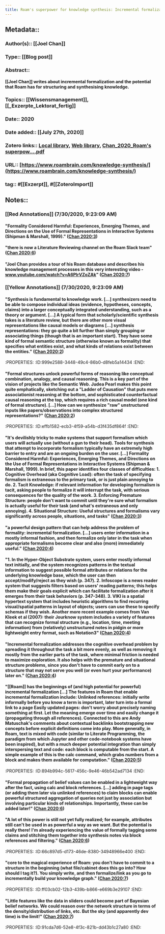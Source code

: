```yaml
---
title: Roam's superpower for knowledge synthesis: Incremental formalization
---
```


## Metadata::
### Author(s):: [[Joel Chan]]

### Type:: [[Blog post]]

### Abstract::
#### [[Joel Chan]] writes about incremental formalization and the potential that Roam has for structuring and synthesising knowledge.

### Topics:: [[Wissensmanagement]], [[_Exzerpte_Lektorat_fertig]]

### Date:: 2020

### Date added:: [[July 27th, 2020]]

### Zotero links:: [Local library](zotero://select/library/items/FSBLJP26), [Web library](https://www.zotero.org/users/4111725/items/FSBLJP26), [Chan_2020_Roam's superpow....pdf](zotero://open-pdf/library/items/IANZKQ5M)

### URL:: [https://www.roambrain.com/knowledge-synthesis/](https://www.roambrain.com/knowledge-synthesis/)

### tag:: #[[Exzerpt]], #[[ZoteroImport]]

## Notes::
### **[[Red Annotations]] (7/30/2020, 9:23:09 AM)**
#### "Formality Considered Harmful: Experiences, Emerging Themes, and Directions on the Use of Formal Representations in Interactive Systems (Shipman & Marshall, 1999)." ([Chan 2020:3](zotero://open-pdf/library/items/IANZKQ5M?page=3))

#### "there is now a Literature Reviewing channel on the Roam Slack team" ([Chan 2020:6](zotero://open-pdf/library/items/IANZKQ5M?page=6))

#### "Joel Chan provides a tour of his Roam database and describes his knowledge management processes in this very interesting video - www.youtube.com/watch?v=A6PIrVZoZAk" ([Chan 2020:7](zotero://open-pdf/library/items/IANZKQ5M?page=7))

### **[[Yellow Annotations]] (7/30/2020, 9:23:09 AM)**
#### "Synthesis is fundamental to knowledge work. […] synthesizers need to be able to compose individual ideas (evidence, hypotheses, concepts, claims) into a larger conceptually integrated understanding, such as a theory or argument. […] A typical form that scholarly/scientific synthesis takes is a literature review, but there are other more visual representations like causal models or diagrams […] synthesis representations: they go quite a bit further than simply grouping or associating things (though that is an important start). They have some kind of formal semantic structure (otherwise known as formality) that specifies what entities exist, and what kinds of relations exist between the entities." ([Chan 2020:2](zotero://open-pdf/library/items/IANZKQ5M?page=2))
:PROPERTIES:
:ID:999e2588-3448-49c4-86b0-d8feb5a14434
:END:

#### "Formal structures unlock powerful forms of reasoning like conceptual combination, analogy, and causal reasoning. This is a key part of the vision of projects like the Semantic Web. Judea Pearl makes this point quite emphatically, sketching out a "Ladder of Causation" that puts mere associationist reasoning at the bottom, and sophisticated counterfactual causal reasoning at the top, which requires a rich causal model (one kind of formal structure). […] How can we synthesize "raw" unstructured inputs like papers/observations into complex structured representations?" ([Chan 2020:2](zotero://open-pdf/library/items/IANZKQ5M?page=2))
:PROPERTIES:
:ID:effb1582-ecb3-4f59-a54b-d3f435df864f
:END:

#### "It's devilishly tricky to make systems that support formalism which users will actually use (without a gun to their head). Tools for synthesis that attempt to incorporate formalism typically have an extremely high barrier to entry and are an ongoing burden on the user. […] Formality Considered Harmful: Experiences, Emerging Themes, and Directions on the Use of Formal Representations in Interactive Systems (Shipman & Marshall, 1999). In brief, this paper identifies four classes of difficulties: 1. Cognitive Overhead (aka Cognitive Load): often the task of specifying formalism is extraneous to the primary task, or is just plain annoying to do. 2. Tacit Knowledge: if relevant information for developing formalism is tacit, asking people to formalize it will interrupt the task, with serious consequences for the quality of the work. 3. Enforcing Premature Structure: people don't want to commit until they're sure what formalism is actually useful for their task (and what's extraneous and only annoying). 4. Situational Structure: Useful structures and formalisms vary significantly across people, situations, and tasks" ([Chan 2020:3](zotero://open-pdf/library/items/IANZKQ5M?page=3))

#### "a powerful design pattern that can help address the problem of formality: incremental formalization. […] users enter information in a mostly informal fashion, and then formalize only later in the task when appropriate formalisms become clear and also (more) immediately useful." ([Chan 2020:4](zotero://open-pdf/library/items/IANZKQ5M?page=4))

#### "1. In the Hyper-Object Substrate system, users enter mostly informal text initially, and the system recognizes patterns in the textual information to suggest possible formal attributes or relations for the underlying knowledge base, which the user can then accept/modify/reject as they wish (p. 347). 2. Infoscope is a news reader system that suggests filters based on users' reading patterns; this helps them make their goals explicit which can facilitate formalization after it emerges from their task behaviors (p. 347-348). 3. VIKI is a spatial hypertext system that includes heuristic algorithms to find recurring visual/spatial patterns in layout of objects; users can use these to specify schemas if they wish. Another more recent example comes from Van Kleek et al (2007): their Jourknow system includes a variety of features that can recognize formal structure (e.g., location, time, meeting information) from (relatively) unstructured notes in pidgin or more lightweight entry format, such as Notation3" ([Chan 2020:4](zotero://open-pdf/library/items/IANZKQ5M?page=4))

#### "Incremental formalization addresses the cognitive overhead problem by spreading it throughout the task a bit more evenly, as well as removing it mostly from the earlier parts of the task, where minimal friction is needed to maximize exploration. It also helps with the premature and situational structure problems, since you don't have to commit early on to a structure that may not serve you well (or even hurt your performance) later on." ([Chan 2020:4](zotero://open-pdf/library/items/IANZKQ5M?page=4))

#### "[[Roam]] has the beginnings of (and high potential for powerful) incremental formalization […] The features in Roam that enable incremental formalization include: Unlinked references: initially write informally before you know a term is important, later turn into a formal link to a page Easily updated pages: don't worry about precisely naming something at first. Let the meaning emerge over time and easily change it (propagating through all references). Connected to this are Andy Matuschak's comments about contextual backlinks bootstrapping new concepts before explicit definitions come into play. More generally, in Roam, text is mixed with code (similar to Literate Programming, the paradigm from which Jupyter and other code-notebook systems have been inspired), but with a much deeper potential integration than simply interspersing text and code: each block is computable from the start. A simple example of this is the calc command, which grabs numbers from a block and makes them available for computation." ([Chan 2020:5](zotero://open-pdf/library/items/IANZKQ5M?page=5))
:PROPERTIES:
:ID:894b994c-5617-456c-9e46-46b542ad7134
:END:

#### "Formal propagation of belief values can be enabled in a lightweight way after the fact, using calc and block references. […] adding in page tags (or adding them later via unlinked references) to claim blocks can enable powerful structured aggregation of queries not just by association but involving particular kinds of relationships. Importantly, these can be added later!" ([Chan 2020:6](zotero://open-pdf/library/items/IANZKQ5M?page=6))

#### "A lot of this power is still not yet fully realized; for example, attributes still can't be used in as powerful a way as we want. But the potential is really there! I'm already experiencing the value of formally tagging some claims and stitching them together into synthesis notes via block references and filtering." ([Chan 2020:6](zotero://open-pdf/library/items/IANZKQ5M?page=6))
:PROPERTIES:
:ID:66c897d5-d173-46de-8380-34948966e400
:END:

#### "core to the magical experience of Roam: you don't have to commit to a structure in the beginning (what file/cabinet does this go into? How should I tag it?). You simply write, and then formalize/link as you go to incrementally build your knowledge graph." ([Chan 2020:7](zotero://open-pdf/library/items/IANZKQ5M?page=7))
:PROPERTIES:
:ID:ff03cb02-12b3-439b-b866-e669b3e29107
:END:

#### "Little features like the data in sliders could become part of Bayesian belief networks. We could reason over the network structure in terms of the density/distribution of links, etc. But the sky (and apparently dev time) is the limit!" ([Chan 2020:7](zotero://open-pdf/library/items/IANZKQ5M?page=7))
:PROPERTIES:
:ID:91cda7d6-52e8-4f3c-821b-dd43b1c27a80
:END:
